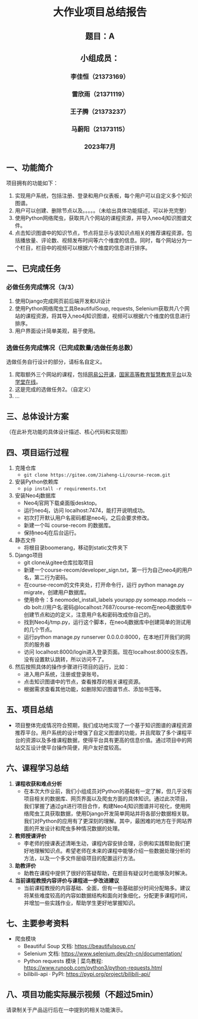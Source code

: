 # <center>  大作业项目总结报告







##  <center>  题目：A 















##  <center>  小组成员：




###  <center>  李佳恒（21373169）
###  <center> 雷欣雨（21371119）
###  <center> 王子腾（21373237）
###  <center> 马蔚阳（21373115）










###  <center> 2023年7月













## 一、功能简介

项目拥有的功能如下：

1. 实现用户系统，包括注册、登录和用户仪表板，每个用户可以自定义多个知识图谱。
2. 用户可以创建、删除节点以及。。。。。（未给出具体功能描述，可以补充完整）
3. 使用Python网络爬虫，获取共八个网站的课程资源，并导入neo4j知识图谱文件。
4. 点击知识图谱中的知识节点，节点将显示与该知识点相关的推荐课程资源，包括播放量、评论数、视频发布时间等六个维度的信息。同时，每个网站分为一个栏目，栏目中的视频可以根据六个维度的信息进行排序。

## 二、已完成任务

### 必做任务完成情况（3/3）

1. 使用Django完成网页前后端开发和UI设计
2. 使用Python网络爬虫工具BeautifulSoup, requests, Selenium获取共八个网站的课程资源，将其导入neo4j知识图谱，视频可以根据六个维度的信息进行排序。
3. 用户界面设计简单美观，易于使用。

### 选做任务完成情况（已完成数量/选做任务总数）

选做任务自行设计的部分，请标名自定义。

1. 爬取额外三个网站的课程，包括[网易公开课](https://open.163.com/)，[国家高等教育智慧教育平台](https://www.chinaooc.com.cn/)以及[学堂在线](https://www.xuetangx.com/)。
2. 这是完成的选做任务2。（自定义）
3. ...

## 三、总体设计方案

（在此补充功能的具体设计描述、核心代码和实现图）

## 四、项目运行过程

1. 克隆仓库
   - `git clone https://gitee.com/Jiaheng-Li/course-recom.git`
2. 安装Python依赖库
   - `pip install -r requirements.txt`
3. 安装Neo4j数据库
   - Neo4j官网下载桌面版desktop。
   - 运行neo4j，访问 localhost:7474，能打开说明成功。
   - 初次打开默认用户名密码都是neo4j，之后会要求修改。
   - 新建一个叫 course-recom 的数据库。
   - 保持neo4j在后台运行。
4. 静态文件
   - 将根目录boomerang，移动到static文件夹下
5. Django项目
   - git clone从gitee仓库拉取项目
   - 新建一个course-recom/developer_sign.txt，第一行为自己neo4j的用户名，第二行为密码。
   - 在course-recom的文件夹处，打开命令行，运行 python manage.py migrate，创建用户数据库。
   - 使用命令：$ neomodel_install_labels yourapp.py someapp.models --db bolt://用户名:密码@localhost:7687/course-recom在neo4j数据库中创建节点和边的定义，注意用户名和密码改成你自己的。
   - 找到Neo4j/tmp.py，运行这个脚本，在neo4j数据库中创建简单的测试用的几个节点。
   - 运行python manage.py runserver 0.0.0.0:8000，在本地打开我们的网页的服务器
   - 访问 localhost:8000/login进入登录页面。现在localhost:8000没东西，没有设置默认跳转，所以访问不了。
6. 然后按照具体的操作步骤进行项目的运行，比如：
   - 进入用户系统，注册或登录账号。
   - 点击知识图谱中的节点，查看推荐的相关课程资源。
   - 根据需求查看其他功能，如删除知识图谱节点、添加书签等。

## 五、项目总结

- 项目整体完成情况符合预期，我们成功地实现了一个基于知识图谱的课程资源推荐平台。用户系统的设计增强了自定义图谱的功能，并且爬取了多个课程平台的资源以及多维课程数据，使得平台具有更高的信息价值。通过项目中的网站交互设计使平台操作简便，用户友好度较高。

## 六、课程学习总结

1. **课程收获和难点分析**
   - 在本次大作业前，我们小组成员对Python的基础有一定了解，但几乎没有项目相关的数据库、网页界面以及爬虫方面的具体知识。通过此次项目，我们掌握了通过git进行项目合作，构建Neo4j知识图谱并可视化，使用网络爬虫工具获取数据，使用Django开发简单网站并将各部分数据相关联。我们对Python的应用有了更深刻的理解。其中，最困难的地方在于网站界面的开发设计和爬虫多种情况数据的处理。
2. **教师授课评价**
   - 李老师的授课表述清晰生动，课程内容安排合理，示例和实践帮助我们更好地理解知识点。希望老师在未来的课程中能够介绍一些数据处理分析的方法，以及一个多文件层级项目的配置运行方法。
3. **助教评价**
   - 助教在课程中提供了很好的答疑帮助，在题目有疑议时也能够及时解决。
4. **当前课程教授内容评价与课程进一步改进建议**
   - 当前课程教授的内容基础、全面，但有一些基础部分时间分配略多。建议将某些难度较高的内容如数据结构和面向对象细化，分配更多课程时间，并增加一些实践作业，帮助学生更好地掌握知识。

## 七、主要参考资料

- 爬虫模块
  - Beautiful Soup 文档: https://beautifulsoup.cn/
  - Selenium 文档: https://www.selenium.dev/zh-cn/documentation/
  - Python requests 模块 | 菜鸟教程: https://www.runoob.com/python3/python-requests.html
  - bilibili-api · PyPI: https://pypi.org/project/bilibili-api/

## 八、项目功能实际展示视频（不超过5min）

请录制关于产品运行后在一中提到的相关功能演示。